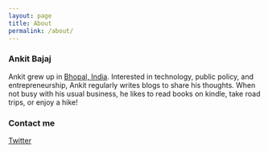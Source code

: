 ```yaml
---
layout: page
title: About
permalink: /about/
---
```

### Ankit Bajaj

Ankit grew up in [Bhopal, India](https://en.wikipedia.org/wiki/Bhopal). 
Interested in technology, public policy, and entrepreneurship, Ankit regularly writes blogs to share his thoughts. 
When not busy with his usual business, he likes to read books on kindle, take road trips, or enjoy a hike!     

### Contact me

[Twitter](https://twitter.com/ankittkbajaj)
